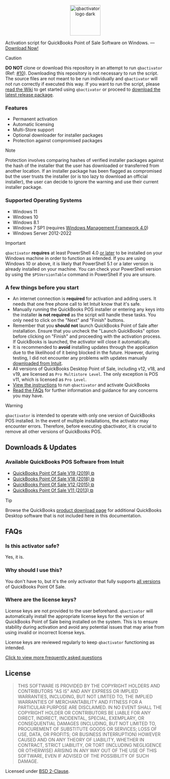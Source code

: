 <p align="center">
  <picture>
    <source srcset="https://user-images.githubusercontent.com/77242216/213914137-51bda12c-6214-44f8-bae4-e9b7e633233b.svg" media="(prefers-color-scheme: light)" height="96px" alt="qbactivator logo light">
    <img src="https://user-images.githubusercontent.com/77242216/213914139-b21538e0-05c1-4194-99bc-620f5d559fc9.svg" height="96px" alt="qbactivator logo dark">
  </picture>
</p>

Activation script for QuickBooks Point of Sale Software on Windows. — [Download Now!][download]

> [!CAUTION]  
> **DO NOT** clone or download this repository in an attempt to run `qbactivator` (Ref: [#10][issue_10]). Downloading this repository is not necessary to run the script. The source files are not meant to be run individually and `qbactivator` will not run correctly if executed this way.
> If you want to run the script, please [read the Wiki][getstarted] to get started using `qbactivator` or proceed to [download the latest release package][release].

### Features

- Permanent activation
- Automatic licensing
- Multi-Store support
- Optional downloader for installer packages
- Protection against compromised packages

> [!NOTE]  
> Protection involves comparing hashes of verified installer packages against the hash of the installer that the user has downloaded or transferred from another location. If an installer package has been flagged as compromised but the user trusts the installer (or is too lazy to download an official installer), the user can decide to ignore the warning and use their current installer package.

### Supported Operating Systems
- Windows 11
- Windows 10
- Windows 8.1
- Windows 7 SP1 (requires [Windows Management Framework 4.0][wikiwmf4])
- Windows Server 2012-2022

> [!IMPORTANT]  
> `qbactivator` **requires** at least PowerShell 4.0 [or later][updatepowershell] to be installed on your Windows machine in order to function as intended. If you are using Windows 10 or above, it is likely that PowerShell 5.1 or a later version is already installed on your machine. You can check your PowerShell version by using the `$PSVersionTable` command in PowerShell if you are unsure.

### A few things before you start

- An internet connection is **required** for activation and adding users. It needs that one free phone call to let Intuit know that it's safe.
- Manually running the QuickBooks POS installer or entering any keys into the installer **is not required** as the script will handle these tasks. You only need to click on the "Next" and "Finish" buttons.
- Remember that you **should not** launch QuickBooks Point of Sale after installation. Ensure that you uncheck the "Launch QuickBooks" option before clicking on "Finish" and proceeding with the activation process. If QuickBooks is launched, the activator will close it automatically.
- It is recommended to **avoid** installing updates through the application due to the likelihood of it being blocked in the future. However, during testing, I did not encounter any problems with updates manually [downloaded from Intuit](https://github.com/neuralpain/qbactivator/wiki#optional-updates-for-quickbooks-pos-software-from-intuit).
- All versions of QuickBooks Desktop Point of Sale, including v12, v18, and v19, are licensed as `Pro Multistore Level`. The only exception is POS v11, which is licensed as `Pro Level`.
- [View the instructions][instructions] to run `qbactivator` and activate QuickBooks
- [Read the FAQs](#faqs) for further information and guidance for any concerns you may have.

> [!WARNING]  
> `qbactivator` is intended to operate with only one version of QuickBooks POS installed. In the event of multiple installations, the activator may encounter errors. Therefore, before executing qbactivator, it is crucial to remove all other versions of QuickBooks POS.

## Downloads & Updates

### Available QuickBooks POS Software from Intuit

- [QuickBooks Point Of Sale V19 (2019) ⧉](https://dlm2.download.intuit.com/akdlm/SBD/QuickBooks/2019/Latest/QuickBooksPOSV19.exe)
- [QuickBooks Point Of Sale V18 (2018) ⧉](https://dlm2.download.intuit.com/akdlm/SBD/QuickBooks/2018/Latest/QuickBooksPOSV18.exe)
- [QuickBooks Point Of Sale V12 (2015) ⧉](https://dlm2.download.intuit.com/akdlm/SBD/QuickBooks/2015/Latest/QuickBooksPOSV12.exe)
- [QuickBooks Point Of Sale V11 (2013) ⧉](https://dlm2.download.intuit.com/akdlm/SBD/QuickBooks/2013/Latest/QuickBooksPOSV11.exe)

> [!TIP]  
> Browse the QuickBooks [product download page](https://downloads.quickbooks.com/app/qbdt/products) for additional QuickBooks Desktop software that is not included here in this documentation.

## FAQs

### Is this activator safe?

Yes, it is.

### Why should I use this?

You don't have to, but it's the only activator that fully supports [all versions](#available-quickbooks-pos-software-from-intuit) of QuickBooks Point Of Sale.

### Where are the license keys?

License keys are not provided to the user beforehand. `qbactivator` will automatically install the appropriate license keys for the version of QuickBooks Point of Sale being installed on the system. This is to ensure stability during activation and avoid any potential issues that may arise from using invalid or incorrect license keys.

License keys are reviewed regularly to keep `qbactivator` functioning as intended.

[Click to view more frequently asked questions][faqs]

## License

> THIS SOFTWARE IS PROVIDED BY THE COPYRIGHT HOLDERS AND CONTRIBUTORS "AS IS" AND ANY EXPRESS OR IMPLIED WARRANTIES, INCLUDING, BUT NOT LIMITED TO, THE IMPLIED WARRANTIES OF MERCHANTABILITY AND FITNESS FOR A PARTICULAR PURPOSE ARE DISCLAIMED. IN NO EVENT SHALL THE COPYRIGHT HOLDER OR CONTRIBUTORS BE LIABLE FOR ANY DIRECT, INDIRECT, INCIDENTAL, SPECIAL, EXEMPLARY, OR CONSEQUENTIAL DAMAGES (INCLUDING, BUT NOT LIMITED TO, PROCUREMENT OF SUBSTITUTE GOODS OR SERVICES; LOSS OF USE, DATA, OR PROFITS; OR BUSINESS INTERRUPTION) HOWEVER CAUSED AND ON ANY THEORY OF LIABILITY, WHETHER IN CONTRACT, STRICT LIABILITY, OR TORT (INCLUDING NEGLIGENCE OR OTHERWISE) ARISING IN ANY WAY OUT OF THE USE OF THIS SOFTWARE, EVEN IF ADVISED OF THE POSSIBILITY OF SUCH DAMAGE.

Licensed under [BSD 2-Clause](LICENSE).

<!-- Links -->
[wiki]: https://github.com/neuralpain/qbactivator/wiki
[faqs]: https://github.com/neuralpain/qbactivator/wiki/FAQs
[getstarted]: https://github.com/neuralpain/qbactivator/wiki#getting-started
[update]: https://github.com/neuralpain/qbactivator/wiki#downloads--updates
[instructions]: https://github.com/neuralpain/qbactivator/wiki/How-to-Use
[download]: https://github.com/neuralpain/qbactivator/releases/download/v0.21.0/qbactivator-0.21.0.min.zip
[release]: https://github.com/neuralpain/qbactivator/releases/latest
[powershell]: https://github.com/PowerShell/PowerShell/releases/latest
[updatepowershell]: https://github.com/neuralpain/qbactivator/wiki/Updating-PowerShell
[wikiwmf4]: https://github.com/neuralpain/qbactivator/wiki/Updating-PowerShell#3-windows-management-framework-40

<!-- Issues -->
[issue_12]: https://github.com/neuralpain/qbactivator/issues/12#issuecomment-1478727716
[issue_10]: https://github.com/neuralpain/qbactivator/issues/10#issuecomment-1416758671
<!-- End Links -->

